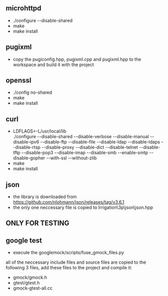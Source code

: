 microhttpd
----------
 - ./configure --disable-shared
 - make
 - make install
 
 
pugixml
-------
  - copy the pugiconfig.hpp, pugixml.cpp and pugixml.hpp to the workspace 
    and build it with the project
 

openssl
-------
 - ./config no-shared
 - make
 - make install


curl
-----
 - LDFLAGS=-L/usr/local/lib \
./configure --disable-shared --disable-verbose --disable-manual --disable-ipv6 --disable-ftp --disable-file --disable-ldap --disable-ldaps --disable-rtsp --disable-proxy --disable-dict --disable-telnet --disable-tftp --disable-pop3 --disable-imap --disable-smb --enable-smtp --disable-gopher --with-ssl --without-zlib
 - make
 - make install


json
-------
  - the library is downloaded from https://github.com/nlohmann/json/releases/tag/v3.6.1
  - the only one neccessary file is copied to Irrigation\3p\json\json.hpp 


ONLY FOR TESTING
----------------
 
google test
-----------
 - execute the googlemock/scripts/fuse_gmock_files.py 
 
 all of the neccessary include files and source files are copied to the following 3 files, add these files to the project and compile it:
  - gmock/gmock.h
  - gtest/gtest.h
  - gmock-gtest-all.cc
